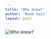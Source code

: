 ```yaml
---
title: 'Who knew?'
author: 'Noam Sain'
layout: post
---
```


![Who knew?](https://3.bp.blogspot.com/_8aN4krk1nsk/TG_ALCrFsVI/AAAAAAAAAb4/AgnA4jQr5c0/s1600/20100312.jpg "Who knew?")
